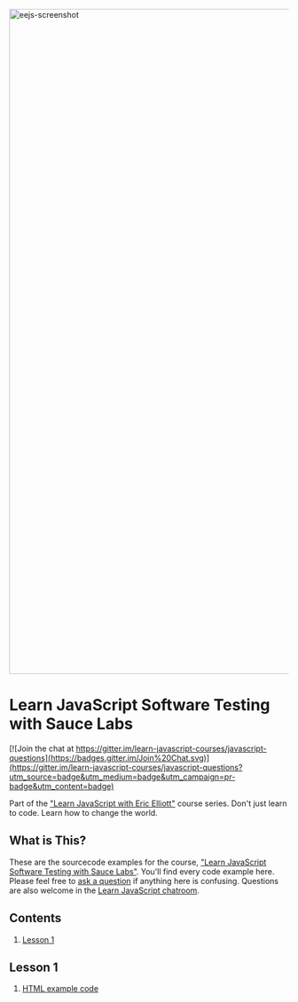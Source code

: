 <a href="https://ericelliottjs.com"><img width="1200" alt="eejs-screenshot" src="https://cloud.githubusercontent.com/assets/364727/8640836/76d86618-28c3-11e5-8b6e-27d9cd72180e.png"></a>


# Learn JavaScript Software Testing with Sauce Labs
[![Join the chat at https://gitter.im/learn-javascript-courses/javascript-questions](https://badges.gitter.im/Join%20Chat.svg)](https://gitter.im/learn-javascript-courses/javascript-questions?utm_source=badge&utm_medium=badge&utm_campaign=pr-badge&utm_content=badge)

Part of the ["Learn JavaScript with Eric Elliott"](https://ericelliottjs.com) course series. Don't just learn to code. Learn how to change the world.


## What is This?

These are the sourcecode examples for the course, ["Learn JavaScript Software Testing with Sauce Labs"](https://ericelliottjs.com/product/learn-javascript-software-testing-with-sauce-labs/). You'll find every code example here. Please feel free to [ask a question](https://github.com/learn-javascript-courses/software-testing/issues/new?title=[Question]+) if anything here is confusing. Questions are also welcome in the [Learn JavaScript chatroom](https://gitter.im/learn-javascript-courses/javascript-questions).


## Contents

1. [Lesson 1](#lesson-1)

## Lesson 1

1. [HTML example code](01-Introduction/HTML-example.html)
 
